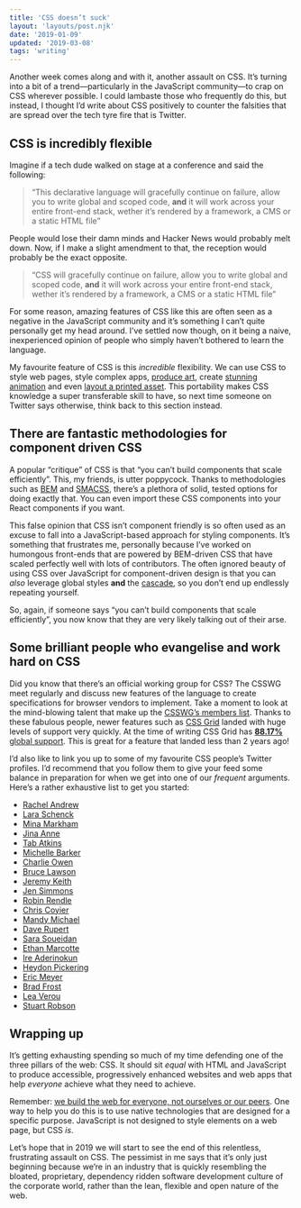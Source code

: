 ```yaml
---
title: 'CSS doesn’t suck'
layout: 'layouts/post.njk'
date: '2019-01-09'
updated: '2019-03-08'
tags: 'writing'
---
```


Another week comes along and with it, another assault on CSS. It’s turning into a bit of a trend—particularly in the JavaScript community—to crap on CSS wherever possible. I could lambaste those who frequently do this, but instead, I thought I’d write about CSS positively to counter the falsities that are spread over the tech tyre fire that is Twitter.

## CSS is incredibly flexible

Imagine if a tech dude walked on stage at a conference and said the following:

> “This declarative language will gracefully continue on failure, allow you to write global and scoped code, **and** it will work across your entire front-end stack, wether it’s rendered by a framework, a CMS or a static HTML file”

People would lose their damn minds and Hacker News would probably melt down. Now, if I make a slight amendment to that, the reception would probably be the exact opposite.

> “CSS will gracefully continue on failure, allow you to write global and scoped code, **and** it will work across your entire front-end stack, wether it’s rendered by a framework, a CMS or a static HTML file”

For some reason, amazing features of CSS like this are often seen as a negative in the JavaScript community and it’s something I can’t quite personally get my head around. I’ve settled now though, on it being a naive, inexperienced opinion of people who simply haven’t bothered to learn the language.

My favourite feature of CSS is this _incredible_ flexibility. We can use CSS to style web pages, style complex apps, [produce art](http://diana-adrianne.com/purecss-francine/), create [stunning animation](https://codepen.io/miocene/full/aPwrpw) and even [layout a printed asset](https://www.smashingmagazine.com/2015/01/designing-for-print-with-css/). This portability makes CSS knowledge a super transferable skill to have, so next time someone on Twitter says otherwise, think back to this section instead.

## There are fantastic methodologies for component driven CSS

A popular “critique” of CSS is that “you can’t build components that scale efficiently”. This, my friends, is utter poppycock. Thanks to methodologies such as [BEM](https://css-tricks.com/bem-101/) and [SMACSS](https://smacss.com/), there’s a plethora of solid, tested options for doing exactly that. You can even import these CSS components into your React components if you want.

This false opinion that CSS isn’t component friendly is so often used as an excuse to fall into a JavaScript-based approach for styling components. It’s something that frustrates me, personally because I’ve worked on humongous front-ends that are powered by BEM-driven CSS that have scaled perfectly well with lots of contributors. The often ignored beauty of using CSS over JavaScript for component-driven design is that you can _also_ leverage global styles **and** the [cascade](/wrote/css-specifity-and-the-cascade/), so you don’t end up endlessly repeating yourself.

So, again, if someone says “you can’t build components that scale efficiently”, you now know that they are very likely talking out of their arse.

## Some brilliant people who evangelise and work hard on CSS

Did you know that there’s an official working group for CSS? The CSSWG meet regularly and discuss new features of the language to create specifications for browser vendors to implement. Take a moment to look at the mind-blowing talent that make up the [CSSWG’s members list](https://www.w3.org/Style/CSS/members.en.php3). Thanks to these fabulous people, newer features such as [CSS Grid](https://gridbyexample.com/) landed with huge levels of support very quickly. At the time of writing CSS Grid has [**88.17%** global support](https://caniuse.com/#feat=css-grid). This is great for a feature that landed less than 2 years ago!

I’d also like to link you up to some of my favourite CSS people’s Twitter profiles. I’d recommend that you follow them to give your feed some balance in preparation for when we get into one of our _frequent_ arguments. Here’s a rather exhaustive list to get you started:

-   [Rachel Andrew](https://twitter.com/rachelandrew)
-   [Lara Schenck](https://twitter.com/laras126)
-   [Mina Markham](https://twitter.com/MinaMarkham)
-   [Jina Anne](https://twitter.com/jina)
-   [Tab Atkins](https://twitter.com/tabatkins)
-   [Michelle Barker](https://twitter.com/mbarker_84)
-   [Charlie Owen](https://twitter.com/sonniesedge)
-   [Bruce Lawson](https://twitter.com/brucel)
-   [Jeremy Keith](https://twitter.com/adactio)
-   [Jen Simmons](https://twitter.com/jensimmons)
-   [Robin Rendle](https://twitter.com/robinrendle)
-   [Chris Coyier](https://twitter.com/chriscoyier)
-   [Mandy Michael](https://twitter.com/Mandy_Kerr)
-   [Dave Rupert](https://twitter.com/davatron5000)
-   [Sara Soueidan](https://twitter.com/SaraSoueidan)
-   [Ethan Marcotte](https://twitter.com/beep)
-   [Ire Aderinokun](https://twitter.com/ireaderinokun)
-   [Heydon Pickering](https://twitter.com/heydonworks)
-   [Eric Meyer](https://twitter.com/meyerweb)
-   [Brad Frost](https://twitter.com/brad_frost)
-   [Lea Verou](https://twitter.com/LeaVerou)
-   [Stuart Robson](https://twitter.com/StuRobson)

## Wrapping up

It’s getting exhausting spending so much of my time defending one of the three pillars of the web: CSS. It should sit _equal_ with HTML and JavaScript to produce accessible, progressively enhanced websites and web apps that help _everyone_ achieve what they need to achieve.

Remember: [we build the web for everyone, not ourselves or our peers](/wrote/the-power-of-progressive-enhancement/). One way to help you do this is to use native technologies that are designed for a specific purpose. JavaScript is not designed to style elements on a web page, but CSS _is_.

Let’s hope that in 2019 we will start to see the end of this relentless, frustrating assault on CSS. The pessimist in me says that it’s only just beginning because we’re in an industry that is quickly resembling the bloated, proprietary, dependency ridden software development culture of the corporate world, rather than the lean, flexible and open nature of the web.
